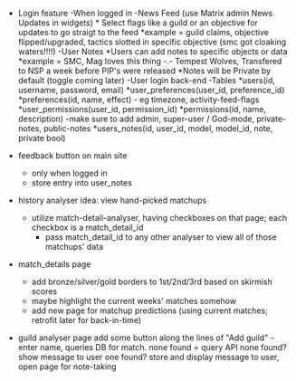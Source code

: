 - Login feature
	-When logged in
		-News Feed (use Matrix admin News Updates in widgets)
			* Select flags like a guild or an objective for updates to go straigt to the feed
				*example = guild claims, objective flipped/upgraded, tactics slotted in specific objective (smc got cloaking waters!!!!)
		-User Notes
			*Users can add notes to specific objects or data
				*example = SMC, Mag loves this thing -.-
							Tempest Wolves, Transfered to NSP a week before PIP's were released
			*Notes will be Private by default (toggle coming later)
	-User login back-end
		-Tables
			*users(id, username, password, email)
			*user_preferences(user_id, preference_id)
			*preferences(id, name, effect)
				- eg timezone, activity-feed-flags
			*user_permissions(user_id, permission_id)
			*permissions(id, name, description)
				-make sure to add admin, super-user / God-mode, private-notes, public-notes
			*users_notes(id, user_id, model, model_id, note, private bool)
- feedback button on main site
	- only when logged in
	- store entry into user_notes

- history analyser idea: view hand-picked matchups
	- utilize match-detail-analyser, having checkboxes on that page; each checkbox is a match_detail_id
		- pass match_detail_id to any other analyser to view all of those matchups' data

- match_details page
	- add bronze/silver/gold borders to 1st/2nd/3rd based on skirmish scores
	- maybe highlight the current weeks' matches somehow
	- add new page for matchup predictions (using current matches; retrofit later for back-in-time)

- guild analyser page
	add some button along the lines of "Add guild" - enter name, queries DB for match. none found = query API
		none found? show message to user
		one found? store and display message to user, open page for note-taking